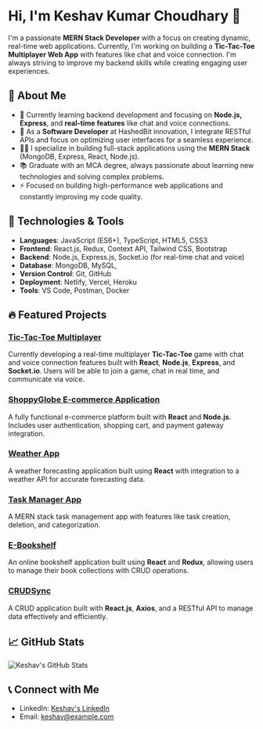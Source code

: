 # Hi, I'm Keshav Kumar Choudhary 👋

I'm a passionate **MERN Stack Developer** with a focus on creating dynamic, real-time web applications. Currently, I'm working on building a **Tic-Tac-Toe Multiplayer Web App** with features like chat and voice connection. I'm always striving to improve my backend skills while creating engaging user experiences.

## 🚀 About Me
- 🌱 Currently learning backend development and focusing on **Node.js, Express**, and **real-time features** like chat and voice connections.
- 💼 As a **Software Developer** at HashedBit innovation, I integrate RESTful APIs and focus on optimizing user interfaces for a seamless experience.
- 👨‍💻 I specialize in building full-stack applications using the **MERN Stack** (MongoDB, Express, React, Node.js).
- 📚 Graduate with an MCA degree, always passionate about learning new technologies and solving complex problems.
- ⚡ Focused on building high-performance web applications and constantly improving my code quality.

## 🔧 Technologies & Tools
- **Languages**: JavaScript (ES6+), TypeScript, HTML5, CSS3
- **Frontend**: React.js, Redux, Context API, Tailwind CSS, Bootstrap
- **Backend**: Node.js, Express.js, Socket.io (for real-time chat and voice)
- **Database**: MongoDB, MySQL,
- **Version Control**: Git, GitHub
- **Deployment**: Netlify, Vercel, Heroku
- **Tools**: VS Code, Postman, Docker

## 🔥 Featured Projects
### [Tic-Tac-Toe Multiplayer](https://github.com/yourusername/tic-tac-toe-multiplayer)
Currently developing a real-time multiplayer **Tic-Tac-Toe** game with chat and voice connection features built with **React**, **Node.js**, **Express**, and **Socket.io**. Users will be able to join a game, chat in real time, and communicate via voice.

### [ShoppyGlobe E-commerce Application](https://github.com/keshavchoudhary7/shoppyGlobe/tree/main/e-commerce%20-%20webapp)
A fully functional e-commerce platform built with **React** and **Node.js**. Includes user authentication, shopping cart, and payment gateway integration.

### [Weather App](https://knowyourcityclimate.netlify.app/)
A weather forecasting application built using **React** with integration to a weather API for accurate forecasting data.

### [Task Manager App](https://taskhaven.netlify.app/)
A MERN stack task management app with features like task creation, deletion, and categorization.

### [E-Bookshelf](https://github.com/keshavchoudhary7/e-bookshelf)
An online bookshelf application built using **React** and **Redux**, allowing users to manage their book collections with CRUD operations.

### [CRUDSync](https://github.com/keshavchoudhary7/crudsync)
A CRUD application built with **React.js**, **Axios**, and a RESTful API to manage data effectively and efficiently.

## 📈 GitHub Stats

![Keshav's GitHub Stats](https://github-readme-stats.vercel.app/api?username=keshavchoudhary7&show_icons=true&hide_title=true&count_private=true&hide=prs&theme=radical)

## 📞 Connect with Me
- LinkedIn: [Keshav's LinkedIn](https://www.linkedin.com/in/keshav/)
- Email: keshav@example.com
